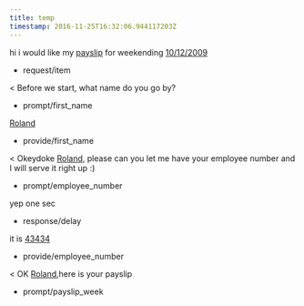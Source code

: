 ```yaml
---
title: temp
timestamp: 2016-11-25T16:32:06.944117203Z
---
```


hi i would like my [payslip](item_type) for weekending [10/12/2009](payslip_week)
* request/item

< Before we start, what name do you go by?
* prompt/first_name

[Roland](first_name)
* provide/first_name

< Okeydoke [Roland](first_name), please can you let me have your employee number and I will serve it right up :)
* prompt/employee_number

yep one sec
* response/delay

it is [43434](employee_number)
* provide/employee_number

< OK [Roland](first_name),here is your payslip
* prompt/payslip_week
